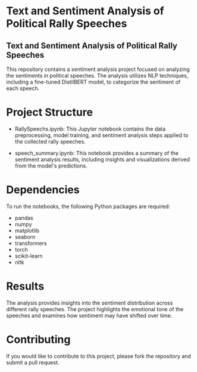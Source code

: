 
# Text and Sentiment Analysis of Political Rally Speeches 
## Text and Sentiment Analysis of Political Rally Speeches 
This repository contains a sentiment analysis project focused on analyzing the sentiments in political speeches. The analysis utilizes NLP techniques, including a fine-tuned DistilBERT model, to categorize the sentiment of each speech.

# Project Structure
- RallySpeechs.ipynb: This Jupyter notebook contains the data preprocessing, model training, and sentiment analysis steps applied to the collected rally speeches.

- speech_summary.ipynb: This notebook provides a summary of the sentiment analysis results, including insights and visualizations derived from the model's predictions.

# Dependencies
To run the notebooks, the following Python packages are required:

- pandas
- numpy
- matplotlib
- seaborn
- transformers
- torch
- scikit-learn
- nltk

# Results
The analysis provides insights into the sentiment distribution across different rally speeches. The project highlights the emotional tone of the speeches and examines how sentiment may have shifted over time.


# Contributing
If you would like to contribute to this project, please fork the repository and submit a pull request.
